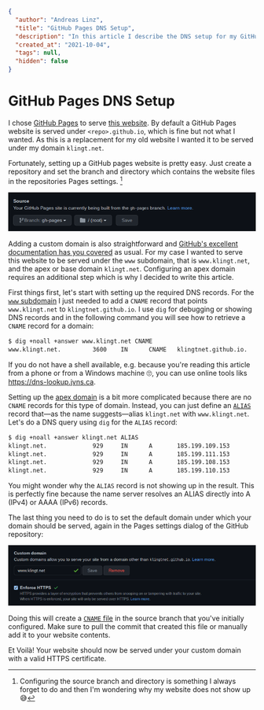 ```json
{
  "author": "Andreas Linz",
  "title": "GitHub Pages DNS Setup",
  "description": "In this article I describe the DNS setup for my GitHub Pages website which is served under the www subdomain and the apex or base domain.",
  "created_at": "2021-10-04",
  "tags": null,
  "hidden": false
}
```

# GitHub Pages DNS Setup

I chose [GitHub Pages][ghp] to serve [this website][this-website].  By default a GitHub Pages website is served under `<repo>.github.io`, which is fine but not what I wanted.  As this is a replacement for my old website I wanted it to be served under my domain `klingt.net`.

Fortunately, setting up a GitHub pages website is pretty easy.  Just create a repository and set the branch and directory which contains the website files in the repositories Pages settings.  [^1]

![GitHub Pages settings source dialog](/articles/github-pages-settings-source-dialog.png)

Adding a custom domain is also straightforward and [GitHub's excellent documentation has you covered][ghp-domain] as usual.  For my case I wanted to serve this website to be served under the `www` subdomain, that is `www.klingt.net`, and the apex or base domain `klingt.net`.  Configuring an apex domain requires an additional step which is why I decided to write this article.

First things first, let's start with setting up the required DNS records.  For the [`www` subdomain][ghp-www] I just needed to add a `CNAME` record that points `www.klingt.net` to `klingtnet.github.io`.  I use `dig` for debugging or showing DNS records and in the following command you will see how to retrieve a `CNAME` record for a domain:

```sh
$ dig +noall +answer www.klingt.net CNAME
www.klingt.net.         3600    IN      CNAME   klingtnet.github.io.
```

If you do not have a shell available, e.g. because you're reading this article from a phone or from a Windows machine :roll_eyes:, you can use online tools liks <https://dns-lookup.jvns.ca>.

Setting up the [apex domain][ghp-apex] is a bit more complicated because there are no `CNAME` records for this type of domain.  Instead, you can just define an [`ALIAS`][alias] record that—as the name suggests—alias `klingt.net` with `www.klingt.net`.  Let's do a DNS query using `dig` for the `ALIAS` record:

```sh
$ dig +noall +answer klingt.net ALIAS
klingt.net.             929     IN      A       185.199.109.153
klingt.net.             929     IN      A       185.199.111.153
klingt.net.             929     IN      A       185.199.108.153
klingt.net.             929     IN      A       185.199.110.153
```

You might wonder why the `ALIAS` record is not showing up in the result.  This is perfectly fine because the name server resolves an ALIAS directly into A (IPv4) or AAAA (IPv6) records.

The last thing you need to do is to set the default domain under which your domain should be served, again in the Pages settings dialog of the GitHub repository:

![GitHub Pages settings domain dialog](/articles/github-pages-settings-domain-dialog.png)

Doing this will create a [`CNAME` file][cname-file] in the source branch that you've initially configured.  Make sure to pull the commit that created this file or manually add it to your website contents.

Et Voilà!  Your website should now be served under your custom domain with a valid HTTPS certificate.

[this-website]: https://github.com/klingtnet/klingtnet.github.io
[ghp]: https://guides.github.com/features/pages/
[ghp-domain]: https://docs.github.com/en/pages/configuring-a-custom-domain-for-your-github-pages-site/about-custom-domains-and-github-pages#supported-custom-domains
[ghp-www]: https://docs.github.com/en/pages/configuring-a-custom-domain-for-your-github-pages-site/about-custom-domains-and-github-pages#supported-custom-domains
[ghp-apex]: https://docs.github.com/en/pages/configuring-a-custom-domain-for-your-github-pages-site/about-custom-domains-and-github-pages#using-an-apex-domain-for-your-github-pages-site
[alias]: https://support.dnsimple.com/articles/alias-record/
[cname-file]: https://github.com/klingtnet/klingtnet.github.io/blob/4bd965fa2772ccfc3c69bc5d22ed76d2b9fc65f0/static/CNAME

[^1]: Configuring the source branch and directory is something I always forget to do and then I'm wondering why my website does not show up :sweat_smile:
